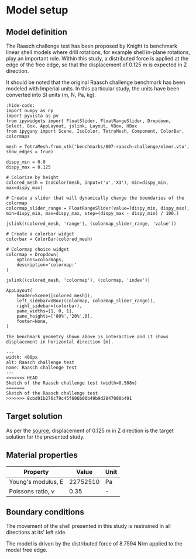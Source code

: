 # Model setup

## Model definition

The Raasch challenge test has been proposed by Knight to benchmark linear shell models where drill rotations, for example shell in-plane rotations, play an important role. Within this study, a distributed force is applied at the edge of the free edge, so that the displacement of 0.125 m is expected in Z direction.

It should be noted that the original Raasch challenge benchmark has been modeled with Imperial units. In this particular study, the units have been converted into SI units (m, N, Pa, kg).

```{jupyter-execute}
:hide-code:
import numpy as np
import pyvista as pv
from ipywidgets import FloatSlider, FloatRangeSlider, Dropdown, Select, Box, AppLayout, jslink, Layout, VBox, HBox
from ipygany import Scene, IsoColor, TetraMesh, Component, ColorBar, colormaps

mesh = TetraMesh.from_vtk('benchmarks/007-raasch-challenge/elmer.vtu', show_edges = True)

dispy_min = 0.0
dispy_max = 0.125

# Colorize by height
colored_mesh = IsoColor(mesh, input=('u','X3'), min=dispy_min, max=dispy_max)

# Create a slider that will dynamically change the boundaries of the colormap
colormap_slider_range = FloatRangeSlider(value=[dispy_min, dispy_max], min=dispy_min, max=dispy_max, step=(dispy_max - dispy_min) / 100.)

jslink((colored_mesh, 'range'), (colormap_slider_range, 'value'))

# Create a colorbar widget
colorbar = ColorBar(colored_mesh)

# Colormap choice widget
colormap = Dropdown(
    options=colormaps,
    description='colormap:'
)

jslink((colored_mesh, 'colormap'), (colormap, 'index'))

AppLayout(
    header=Scene([colored_mesh]),
    left_sidebar=VBox((colormap, colormap_slider_range)),
    right_sidebar=(colorbar),
    pane_widths=[1, 0, 1],
    pane_heights=['80%','20%',0],
    footer=None,
)
```

```{Tip}
The benchmark geometry shown above is interactive and it shows displacement in horizontal direction [m].
```

```{figure} .   /raasch.png
---
width: 400px
alt: Raasch challenge test
name: Raasch challenge test
---
<<<<<<< HEAD
Sketch of the Raasch challenge test (width=0.508m)
=======
Sketch of the Raasch challenge test
>>>>>>> 8cbd91b276c79c45f606b00b49b9d2047080b491
```

## Target solution

As per the [source](https://www.code-aster.org/V2/doc/v12/en/man_v/v3/v3.03.119.pdf), displacement of 0.125 m in Z direction is the target solution for the presented study.

## Material properties

| Property              | Value                | Unit       |
|-----------------------|----------------------|------------|
| Young's modulus, E    | 22752510             | Pa         |
| Poissons ratio, $\nu$ | 0.35                 | -          |

## Boundary conditions

The movement of the shell presented in this study is restrained in all directions at its' left side.

The model is driven by the distributed force of 8.7594 N/m applied to the model free edge.